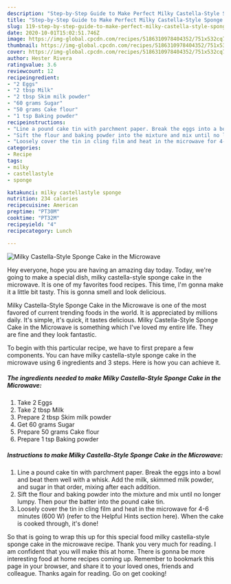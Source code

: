 ```yaml
---
description: "Step-by-Step Guide to Make Perfect Milky Castella-Style Sponge Cake in the Microwave"
title: "Step-by-Step Guide to Make Perfect Milky Castella-Style Sponge Cake in the Microwave"
slug: 119-step-by-step-guide-to-make-perfect-milky-castella-style-sponge-cake-in-the-microwave
date: 2020-10-01T15:02:51.746Z
image: https://img-global.cpcdn.com/recipes/5186310978404352/751x532cq70/milky-castella-style-sponge-cake-in-the-microwave-recipe-main-photo.jpg
thumbnail: https://img-global.cpcdn.com/recipes/5186310978404352/751x532cq70/milky-castella-style-sponge-cake-in-the-microwave-recipe-main-photo.jpg
cover: https://img-global.cpcdn.com/recipes/5186310978404352/751x532cq70/milky-castella-style-sponge-cake-in-the-microwave-recipe-main-photo.jpg
author: Hester Rivera
ratingvalue: 3.6
reviewcount: 12
recipeingredient:
- "2 Eggs"
- "2 tbsp Milk"
- "2 tbsp Skim milk powder"
- "60 grams Sugar"
- "50 grams Cake flour"
- "1 tsp Baking powder"
recipeinstructions:
- "Line a pound cake tin with parchment paper. Break the eggs into a bowl and beat them well with a whisk. Add the milk, skimmed milk powder, and sugar in that order, mixing after each addition."
- "Sift the flour and baking powder into the mixture and mix until no longer lumpy. Then pour the batter into the pound cake tin."
- "Loosely cover the tin in cling film and heat in the microwave for 4-6 minutes (600 W) (refer to the Helpful Hints section here). When the cake is cooked through, it&#39;s done!"
categories:
- Recipe
tags:
- milky
- castellastyle
- sponge

katakunci: milky castellastyle sponge 
nutrition: 234 calories
recipecuisine: American
preptime: "PT30M"
cooktime: "PT32M"
recipeyield: "4"
recipecategory: Lunch

---
```



![Milky Castella-Style Sponge Cake in the Microwave](https://img-global.cpcdn.com/recipes/5186310978404352/751x532cq70/milky-castella-style-sponge-cake-in-the-microwave-recipe-main-photo.jpg)

Hey everyone, hope you are having an amazing day today. Today, we're going to make a special dish, milky castella-style sponge cake in the microwave. It is one of my favorites food recipes. This time, I'm gonna make it a little bit tasty. This is gonna smell and look delicious.



Milky Castella-Style Sponge Cake in the Microwave is one of the most favored of current trending foods in the world. It is appreciated by millions daily. It's simple, it's quick, it tastes delicious. Milky Castella-Style Sponge Cake in the Microwave is something which I've loved my entire life. They are fine and they look fantastic.


To begin with this particular recipe, we have to first prepare a few components. You can have milky castella-style sponge cake in the microwave using 6 ingredients and 3 steps. Here is how you can achieve it.

<!--inarticleads1-->

##### The ingredients needed to make Milky Castella-Style Sponge Cake in the Microwave:

1. Take 2 Eggs
1. Take 2 tbsp Milk
1. Prepare 2 tbsp Skim milk powder
1. Get 60 grams Sugar
1. Prepare 50 grams Cake flour
1. Prepare 1 tsp Baking powder




<!--inarticleads2-->

##### Instructions to make Milky Castella-Style Sponge Cake in the Microwave:

1. Line a pound cake tin with parchment paper. Break the eggs into a bowl and beat them well with a whisk. Add the milk, skimmed milk powder, and sugar in that order, mixing after each addition.
1. Sift the flour and baking powder into the mixture and mix until no longer lumpy. Then pour the batter into the pound cake tin.
1. Loosely cover the tin in cling film and heat in the microwave for 4-6 minutes (600 W) (refer to the Helpful Hints section here). When the cake is cooked through, it&#39;s done!




So that is going to wrap this up for this special food milky castella-style sponge cake in the microwave recipe. Thank you very much for reading. I am confident that you will make this at home. There is gonna be more interesting food at home recipes coming up. Remember to bookmark this page in your browser, and share it to your loved ones, friends and colleague. Thanks again for reading. Go on get cooking!
